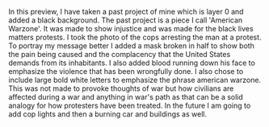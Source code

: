 In this preview, I have taken a past project of mine which is layer 0 and added a black background. The past project is a piece I call 'American Warzone'. It was made to show injustice and was made for the black lives matters protests. I took the photo of the cops arresting the man at a protest. To portray my message better I added a mask broken in half to show both the pain being caused and the complacency that the United States demands from its inhabitants. I also added blood running down his face to emphasize the violence that has been wrongfully done. I also chose to include large bold white letters to emphasize the phrase american warzone. This was not made to provoke thoughts of war but how civilians are affected during a war and anything in war's path as that can be a solid analogy for how protesters have been treated. In the future I am going to add cop lights and then a burning car and buildings as well. 
